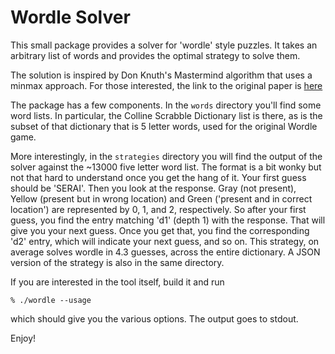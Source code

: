 # Wordle Solver

This small package provides a solver for 'wordle' style puzzles.   It takes an arbitrary list of words and provides the optimal strategy to solve them.

The solution is inspired by Don Knuth's Mastermind algorithm that uses a minmax approach.  For those interested, the link to the original paper is [here](http://www.cs.uni.edu/~wallingf/teaching/cs3530/resources/knuth-mastermind.pdf)

The package has a few components.  In the `words` directory you'll find some word lists.  In particular, the Colline Scrabble Dictionary list is there, as is the subset of that dictionary that is 5 letter words, used for the original Wordle game.

More interestingly, in the `strategies` directory you will find the output of the solver against the ~13000 five letter word list.   The format is a bit wonky but not that hard to understand once you get the hang of it.   Your first guess should be 'SERAI'.  Then you look at the response.   Gray (not present), Yellow (present but in wrong location) and Green ('present and in correct location') are represented by 0, 1, and 2, respectively.   So after your first guess, you find the entry matching 'd1' (depth 1) with the response.   That will give you your next guess.  Once you get that, you find the corresponding 'd2' entry, which will indicate your next guess, and so on.   This strategy, on average solves wordle in 4.3 guesses, across the entire dictionary.  A JSON version of the strategy is also in the same directory.

If you are interested in the tool itself, build it and run

`% ./wordle --usage`

which should give you the various options.  The output goes to stdout.

Enjoy!